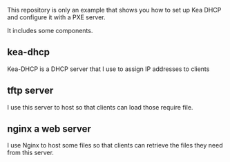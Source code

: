 This repository is only an example that shows you how to set up Kea DHCP and configure it with a PXE server.

It includes some components.

## kea-dhcp 
  Kea-DHCP is a DHCP server that I use to assign IP addresses to clients

## tftp server
  I use this server to host so that  clients  can load those require file.  

## nginx  a web server
  I use Nginx to host some files so that clients can retrieve the files they need from this server.
